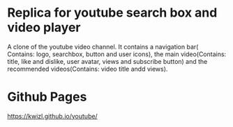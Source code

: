 # Replica for youtube search box and video player
A clone of the youtube video channel. It contains a navigation bar( Contains: logo, searchbox, button and user icons), the main video(Contains: title, like and dislike, user avatar, views and subscribe button) and the recommended videos(Contains: video title andd views).

# Github Pages
https://kwizl.github.io/youtube/
